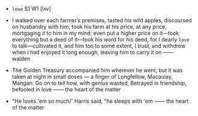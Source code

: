 - `love` S1 W1 [lʌv]



-  I walked over each farmer’s premises, tasted his wild apples, discoursed on husbandry with him, took his farm at his price, at any price, mortgaging it to him in my mind; even put a higher price on it﻿—took everything but a deed of it﻿—took his word for his deed, for I dearly `love` to talk﻿—cultivated it, and him too to some extent, I trust, and withdrew when I had enjoyed it long enough, leaving him to carry it on —— walden

-  The Golden Treasury accompanied him wherever he went, but it was taken at night in small doses — a finger of Longfellow, Macauiay, Mangan: Go on to tell how, with genius wasted, Betrayed in friendship, befooled in love  —— the heart of the matter

-  "He loves 'em so much/' Harris said, "he sleeps with 'em —— the heart of the matter